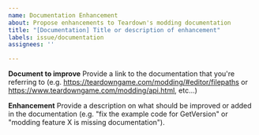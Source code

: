```yaml
---
name: Documentation Enhancement
about: Propose enhancements to Teardown's modding documentation
title: "[Documentation] Title or description of enhancement"
labels: issue/documentation
assignees: ''

---
```


**Document to improve**
Provide a link to the documentation that you're referring to (e.g. https://teardowngame.com/modding/#editor/filepaths or https://www.teardowngame.com/modding/api.html, etc...)

**Enhancement**
Provide a description on what should be improved or added in the documentation (e.g. "fix the example code for GetVersion" or "modding feature X is missing documentation").
